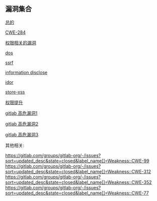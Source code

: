 


## 漏洞集合
[总的](https://gitlab.com/groups/gitlab-org/-/issues?sort=created_date&state=all&label_name[]=HackerOne
)

[CWE-284](https://gitlab.com/groups/gitlab-org/-/issues?sort=created_date&state=closed&label_name[]=Weakness::CWE-284
)   <br>

[权限相关的漏洞](https://gitlab.com/groups/gitlab-org/-/issues?sort=created_date&state=opened&label_name[]=Category:Authentication+and+Authorization&label_name[]=HackerOne
)



[dos](https://gitlab.com/groups/gitlab-org/-/issues?sort=created_date&state=closed&label_name[]=Weakness::CWE-400
)

[ssrf](https://gitlab.com/groups/gitlab-org/-/issues?sort=created_date&state=closed&label_name[]=Weakness::CWE-918
)


[information disclose](https://gitlab.com/groups/gitlab-org/-/issues?sort=created_date&state=all&label_name[]=Weakness::CWE-200
)


[idor](https://gitlab.com/groups/gitlab-org/-/issues?sort=created_date&state=all&label_name[]=Weakness::CWE-639
)

[store-xss](https://gitlab.com/groups/gitlab-org/-/issues?sort=created_date&state=all&label_name[]=Weakness::CWE-79
)


[权限提升](https://gitlab.com/groups/gitlab-org/-/issues?sort=created_date&state=all&label_name[]=Weakness::CAPEC-233
)


[gitlab 高危漏洞1](https://gitlab.com/groups/gitlab-org/-/issues?page_after=NDA&sort=label_priority_desc&state=closed&label_name[]=priority::1&label_name[]=HackerOne
)

[gitlab 高危漏洞2](https://gitlab.com/groups/gitlab-org/-/issues?page_after=NDA&sort=label_priority_desc&state=closed&label_name[]=HackerOne&label_name[]=severity::1
)

[gitlab 高危漏洞3](https://gitlab.com/groups/gitlab-org/-/issues?sort=label_priority_desc&state=closed&label_name[]=priority::1&label_name[]=HackerOne&label_name[]=severity::1)


其他相关:

https://gitlab.com/groups/gitlab-org/-/issues?sort=updated_desc&state=closed&label_name[]=Weakness::CWE-99
https://gitlab.com/groups/gitlab-org/-/issues?sort=updated_desc&state=closed&label_name[]=Weakness::CWE-312
https://gitlab.com/groups/gitlab-org/-/issues?sort=updated_desc&state=closed&label_name[]=Weakness::CWE-352
https://gitlab.com/groups/gitlab-org/-/issues?sort=updated_desc&state=closed&label_name[]=Weakness::CWE-77



